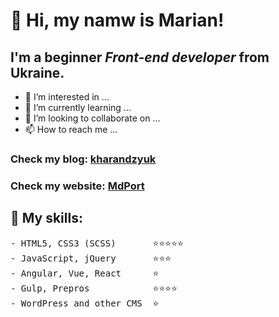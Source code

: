 # 👋 Hi, my namw is **Marian**!

## I'm a beginner *Front-end developer* from Ukraine.

- 👀 I’m interested in ...
- 🌱 I’m currently learning ...
- 💞️ I’m looking to collaborate on ...
- 📫 How to reach me ...

### Check my blog: [kharandzyuk](https://www.instagram.com/kharandzyuk/)
### Check my website: [MdPort](https://mdport.pp.ua)

## :rocket: My skills:

<pre>
- HTML5, CSS3 (SCSS)       ⭐️⭐️⭐️⭐️⭐️
- JavaScript, jQuery       ⭐️⭐️⭐️
- Angular, Vue, React      ⭐️
- Gulp, Prepros            ⭐️⭐️⭐️⭐️
- WordPress and other CMS  ⭐️
</pre>
